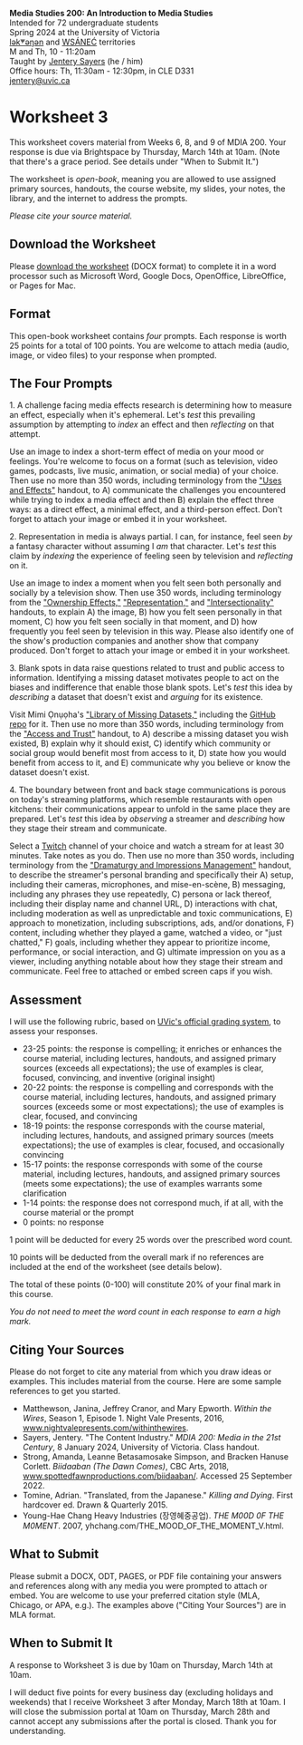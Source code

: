 **Media Studies 200: An Introduction to Media Studies**    
Intended for 72 undergraduate students     
Spring 2024 at the University of Victoria  
[lək̓ʷəŋən](https://www.songheesnation.ca/community/l-k-ng-n-traditional-territory) and [<u>W</u>SÁNEĆ](https://wsanec.com/) territories  
M and Th, 10 - 11:20am     
Taught by [Jentery Sayers](https://jntry.work/) (he / him)      
Office hours: Th, 11:30am - 12:30pm, in CLE D331    
[jentery@uvic.ca](mailto:jentery@uvic.ca)

# Worksheet 3

This worksheet covers material from Weeks 6, 8, and 9 of MDIA 200. Your response is due via Brightspace by Thursday, March 14th at 10am. (Note that there's a grace period. See details under "When to Submit It.")  

The worksheet is *open-book*, meaning you are allowed to use assigned primary sources, handouts, the course website, my slides, your notes, the library, and the internet to address the prompts.

*Please cite your source material.* 

## Download the Worksheet 

Please [download the worksheet](mdia200v2Worksheet3.docx) (DOCX format) to complete it in a word processor such as Microsoft Word, Google Docs, OpenOffice, LibreOffice, or Pages for Mac.  

## Format

This open-book worksheet contains *four* prompts. Each response is worth 25 points for a total of 100 points. You are welcome to attach media (audio, image, or video files) to your response when prompted.  

## The Four Prompts 

1\. A challenge facing media effects research is determining how to measure an effect, especially when it's ephemeral. Let's *test* this prevailing assumption by attempting to *index* an effect and then *reflecting* on that attempt. 

Use an image to index a short-term effect of media on your mood or feelings. You're welcome to focus on a format (such as television, video games, podcasts, live music, animation, or social media) of your choice. Then use no more than 350 words, including terminology from the ["Uses and Effects"](https://bright.uvic.ca/content/enforced/300618-202401MDIA200A01(22068)CO/usesAndEffectsHandout.pdf) handout, to A) communicate the challenges you encountered while trying to index a media effect and then B) explain the effect three ways: as a direct effect, a minimal effect, and a third-person effect. Don't forget to attach your image or embed it in your worksheet. 

2\. Representation in media is always partial. I can, for instance, feel seen *by* a fantasy character without assuming I *am* that character. Let's *test* this claim by *indexing* the experience of feeling seen by television and *reflecting* on it. 

Use an image to index a moment when you felt seen both personally and socially by a television show. Then use 350 words, including terminology from the ["Ownership Effects,"](https://bright.uvic.ca/content/enforced/300618-202401MDIA200A01(22068)CO/usesAndEffectsHandout.pdf) ["Representation,"](https://bright.uvic.ca/content/enforced/300618-202401MDIA200A01(22068)CO/representationHandout.pdf) and ["Intersectionality"](https://bright.uvic.ca/content/enforced/300618-202401MDIA200A01(22068)CO/intersectionalityHandout.pdf) handouts, to explain A) the image, B) how you felt seen personally in that moment, C) how you felt seen socially in that moment, and D) how frequently you feel seen by television in this way. Please also identify one of the show's production companies and another show that company produced. Don't forget to attach your image or embed it in your worksheet. 

3\. Blank spots in data raise questions related to trust and public access to information. Identifying a missing dataset motivates people to act on the biases and indifference that enable those blank spots. Let's *test* this idea by *describing* a dataset that doesn't exist and *arguing* for its existence. 

Visit Mimi Ọnụọha's ["Library of Missing Datasets,"](https://mimionuoha.com/the-library-of-missing-datasets) including the [GitHub repo](https://github.com/MimiOnuoha/missing-datasets) for it. Then use no more than 350 words, including terminology from the ["Access and Trust"](https://bright.uvic.ca/content/enforced/300618-202401MDIA200A01(22068)CO/accessAndTrustHandout.pdf) handout, to A) describe a missing dataset you wish existed, B) explain why it should exist, C) identify which community or social group would benefit most from access to it, D) state how you would benefit from access to it, and E) communicate why you believe or know the dataset doesn't exist.

4\. The boundary between front and back stage communications is porous on today's streaming platforms, which resemble restaurants with open kitchens: their communications appear to unfold in the same place they are prepared. Let's *test* this idea by *observing* a streamer and *describing* how they stage their stream and communicate.  

Select a [Twitch](https://www.twitch.tv/) channel of your choice and watch a stream for at least 30 minutes. Take notes as you do. Then use no more than 350 words, including terminology from the ["Dramaturgy and Impressions Management"](https://bright.uvic.ca/content/enforced/300618-202401MDIA200A01(22068)CO/dramaturgyAndImpressionsHandout.pdf) handout, to describe the streamer's personal branding and specifically their A) setup, including their cameras, microphones, and mise-en-scène, B) messaging, including any phrases they use repeatedly, C) persona or lack thereof, including their display name and channel URL, D) interactions with chat, including moderation as well as unpredictable and toxic communications, E) approach to monetization, including subscriptions, ads, and/or donations, F) content, including whether they played a game, watched a video, or "just chatted," F) goals, including whether they appear to prioritize income, performance, or social interaction, and G) ultimate impression on you as a viewer, including anything notable about how they stage their stream and communicate. Feel free to attached or embed screen caps if you wish. 

## Assessment 

I will use the following rubric, based on [UVic's official grading system](https://www.uvic.ca/calendar/undergrad/index.php#/policy/S1AAgoGuV?bc=true&bcCurrent=14%20-%20Grading&bcGroup=Undergraduate%20Academic%20Regulations&bcItemType=policies), to assess your responses. 

* 23-25 points: the response is compelling; it enriches or enhances the course material, including lectures, handouts, and assigned primary sources (exceeds all expectations); the use of examples is clear, focused, convincing, and inventive (original insight)
* 20-22 points: the response is compelling and corresponds with the course material, including lectures, handouts, and assigned primary sources (exceeds some or most expectations); the use of examples is clear, focused, and convincing 
* 18-19 points: the response corresponds with the course material, including lectures, handouts, and assigned primary sources (meets expectations); the use of examples is clear, focused, and occasionally convincing
* 15-17 points: the response corresponds with some of the course material, including lectures, handouts, and assigned primary sources (meets some expectations); the use of examples warrants some clarification 
* 1-14 points: the response does not correspond much, if at all, with the course material or the prompt
* 0 points: no response  

1 point will be deducted for every 25 words over the prescribed word count. 

10 points will be deducted from the overall mark if no references are included at the end of the worksheet (see details below).

The total of these points (0-100) will constitute 20% of your final mark in this course. 

*You do not need to meet the word count in each response to earn a high mark.* 

## Citing Your Sources 

Please do not forget to cite any material from which you draw ideas or examples. This includes material from the course. Here are some sample references to get you started.  
 
* Matthewson, Janina, Jeffrey Cranor, and Mary Epworth. *Within the Wires*, Season 1, Episode 1. Night Vale Presents, 2016, www.nightvalepresents.com/withinthewires.
* Sayers, Jentery. "The Content Industry." *MDIA 200: Media in the 21st Century*, 8 January 2024, University of Victoria. Class handout. 
* Strong, Amanda, Leanne Betasamosake Simpson, and Bracken Hanuse Corlett. *Biidaaban (The Dawn Comes)*, CBC Arts, 2018, www.spottedfawnproductions.com/biidaaban/. Accessed 25 September 2022.
* Tomine, Adrian. "Translated, from the Japanese." *Killing and Dying*. First hardcover ed. Drawn & Quarterly 2015.
* Young-Hae Chang Heavy Industries (장영혜중공업). *THE M00D 0F THE M0MENT*. 2007, yhchang.com/THE_MOOD_OF_THE_MOMENT_V.html.

## What to Submit 

Please submit a DOCX, ODT, PAGES, or PDF file containing your answers and references along with any media you were prompted to attach or embed. You are welcome to use your preferred citation style (MLA, Chicago, or APA, e.g.). The examples above ("Citing Your Sources") are in MLA format. 

## When to Submit It

A response to Worksheet 3 is due by 10am on Thursday, March 14th at 10am.

I will deduct five points for every business day (excluding holidays and weekends) that I receive Worksheet 3 after Monday, March 18th at 10am. I will close the submission portal at 10am on Thursday, March 28th and cannot accept any submissions after the portal is closed. Thank you for understanding.
